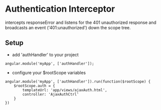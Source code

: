 # Authentication Interceptor

intercepts responseError and listens for the 401 unauthorized response and broadcasts an event ('401:unauthorized') down the scope tree.

## Setup

* add 'authHandler' to your project

```
angular.module('myApp', ['authHandler']);
```

* configure your $rootScope variables

```
angular.module('myApp', ['authHandler']).run(function($rootScope) {
	$rootScope.auth = {
    	templateUrl: 'app/views/ajaxAuth.html',
		controller: 'AjaxAuthCtrl'
    }
})
```